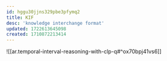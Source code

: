 ```yaml
---
id: hggu30jjns329pbe3pfymq2
title: KIF
desc: 'knowledge interchange format'
updated: 1722613645098
created: 1710872213414
---
```


![[ar.temporal-interval-reasoning-with-clp-q#^ox70bpj41vs6]]